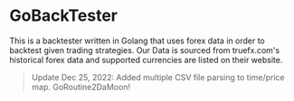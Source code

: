 # GoBackTester
This is a backtester written in Golang that uses forex data in order to backtest given trading strategies. Our Data is sourced from truefx.com's historical forex data and supported currencies are listed on their website.
> Update Dec 25, 2022: Added multiple CSV file parsing to time/price map. GoRoutine2DaMoon!
